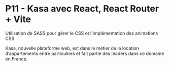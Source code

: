 # P11 - Kasa avec React, React Router + Vite

Utilisation de SASS pour gérer le CSS et l'implémentation des animations CSS

Kasa, nouvelle plateforme web, est dans le métier de la location d’appartements entre particuliers et fait partie des leaders dans ce domaine en France.
